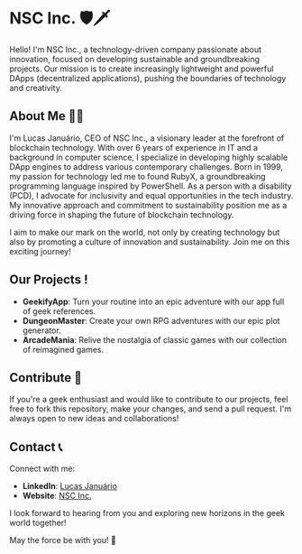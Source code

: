 # NSC Inc. 🛡️🗡️

Hello! I'm NSC Inc., a technology-driven company passionate about innovation, focused on developing sustainable and groundbreaking projects. Our mission is to create increasingly lightweight and powerful DApps (decentralized applications), pushing the boundaries of technology and creativity.

## About Me 🧙‍♂️
I'm Lucas Januário, CEO of NSC Inc., a visionary leader at the forefront of blockchain technology. With over 6 years of experience in IT and a background in computer science, I specialize in developing highly scalable DApp engines to address various contemporary challenges. Born in 1999, my passion for technology led me to found RubyX, a groundbreaking programming language inspired by PowerShell. As a person with a disability (PCD), I advocate for inclusivity and equal opportunities in the tech industry. My innovative approach and commitment to sustainability position me as a driving force in shaping the future of blockchain technology.

I aim to make our mark on the world, not only by creating technology but also by promoting a culture of innovation and sustainability. Join me on this exciting journey!

## Our Projects !

- **GeekifyApp**: Turn your routine into an epic adventure with our app full of geek references.
- **DungeonMaster**: Create your own RPG adventures with our epic plot generator.
- **ArcadeMania**: Relive the nostalgia of classic games with our collection of reimagined games.

## Contribute 🤝

If you're a geek enthusiast and would like to contribute to our projects, feel free to fork this repository, make your changes, and send a pull request. I'm always open to new ideas and collaborations!

## Contact 📞

Connect with me:

- **LinkedIn**: [Lucas Januário](https://www.linkedin.com/in/lucasjanuariorbx/)
- **Website**: [NSC Inc.](https://medium.com/@NSC.INC)

I look forward to hearing from you and exploring new horizons in the geek world together!

May the force be with you! 🌟
